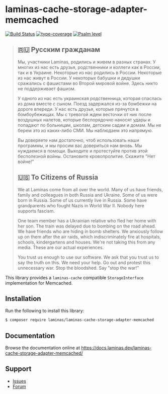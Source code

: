 # laminas-cache-storage-adapter-memcached

[![Build Status](https://github.com/laminas/laminas-cache-storage-adapter-memcached/actions/workflows/continuous-integration.yml/badge.svg)](https://github.com/laminas/laminas-cache-storage-adapter-memcached/actions/workflows/continuous-integration.yml)
[![type-coverage](https://shepherd.dev/github/laminas/laminas-cache-storage-adapter-memcached/coverage.svg)](https://shepherd.dev/github/laminas/laminas-cache-storage-adapter-memcached)
[![Psalm level](https://shepherd.dev/github/laminas/laminas-cache-storage-adapter-memcached/level.svg)](https://shepherd.dev/github/laminas/laminas-cache-storage-adapter-memcached)

> ## 🇷🇺 Русским гражданам
>
> Мы, участники Laminas, родились и живем в разных странах. У многих из нас есть друзья, родственники и коллеги как в России, так и в Украине. Некоторые из нас родились в России. Некоторые из нас живут в России. У некоторых бабушки и дедушки сражались с фашистами во Второй мировой войне. Здесь никто не поддерживает фашизм.
>
> У одного из нас есть украинская родственница, которая спаслась из дома вместе с сыном. Поезд задержался из-за бомбежки на дороге впереди. У нас есть друзья, которые прячутся в бомбоубежищах. Мы с тревогой ждем весточки от них после воздушных налетов, которые беспорядочно наносят удары и попадают по больницам, школам, детским садам и домам. Мы не берем это из каких-либо СМИ. Мы наблюдаем это напрямую.
>
> Вы доверяете нам достаточно, чтоб использовать наши программы, и мы просим вас довериться нам вновь. Мы нуждаемся в помощи. Выходите и протестуйте против этой бесполезной войны. Остановите кровопролитие. Скажите "Нет войне!"
>
> ## 🇺🇸 To Citizens of Russia
>
> We at Laminas come from all over the world. Many of us have friends, family and colleagues in both Russia and Ukraine. Some of us were born in Russia. Some of us currently live in Russia. Some have grandparents who fought Nazis in World War II. Nobody here supports fascism.
>
> One team member has a Ukrainian relative who fled her home with her son. The train was delayed due to bombing on the road ahead. We have friends who are hiding in bomb shelters. We anxiously follow up on them after the air raids, which indiscriminately fire at hospitals, schools, kindergartens and houses. We're not taking this from any media. These are our actual experiences.
>
> You trust us enough to use our software. We ask that you trust us to say the truth on this. We need your help. Go out and protest this unnecessary war. Stop the bloodshed. Say "stop the war!"

This library provides a `laminas-cache` compatible `StorageInterface` implementation for Memcached.

## Installation

Run the following to install this library:

```bash
$ composer require laminas/laminas-cache-storage-adapter-memcached
```

## Documentation

Browse the documentation online at https://docs.laminas.dev/laminas-cache-storage-adapter-memcached/

## Support

- [Issues](https://github.com/laminas/laminas-cache-storage-adapter-memcached/issues/)
- [Forum](https://discourse.laminas.dev/)
